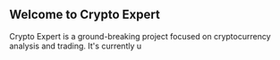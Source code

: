 ## Welcome to Crypto Expert
Crypto Expert is a ground-breaking project focused on cryptocurrency analysis and trading. It's currently u